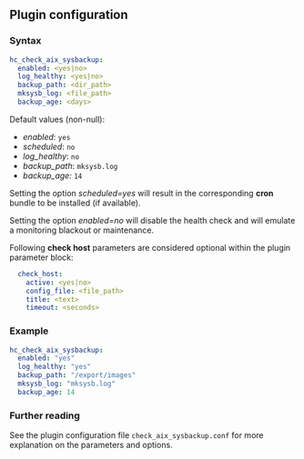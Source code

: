 ## Plugin configuration

### Syntax

```yaml
hc_check_aix_sysbackup:
  enabled: <yes|no>
  log_healthy: <yes|no>
  backup_path: <dir_path>
  mksysb_log: <file_path>
  backup_age: <days>
```

Default values (non-null):
* *enabled*: `yes`
* *scheduled*: `no`
* *log_healthy*: `no`
* *backup_path*: `mksysb.log`
* *backup_age:* `14`

Setting the option *scheduled=yes* will result in the corresponding **cron** bundle to be installed (if available).

Setting the option *enabled=no* will disable the health check and will emulate a monitoring blackout or maintenance.


Following **check host** parameters are considered optional within the plugin parameter block:

```yaml
  check_host:
    active: <yes|no>
    config_file: <file_path>
    title: <text>
    timeout: <seconds>
```

### Example

```yaml
hc_check_aix_sysbackup:
  enabled: "yes"
  log_healthy: "yes"
  backup_path: "/export/images"
  mksysb_log: "mksysb.log"
  backup_age: 14
```

### Further reading

See the plugin configuration file `check_aix_sysbackup.conf` for more explanation on the parameters and options.
